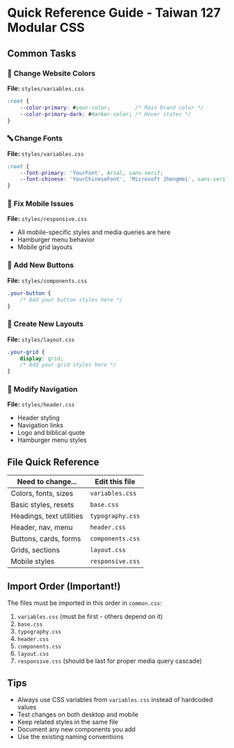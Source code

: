 # Quick Reference Guide - Taiwan 127 Modular CSS

## Common Tasks

### 🎨 Change Website Colors
**File:** `styles/variables.css`
```css
:root {
    --color-primary: #your-color;        /* Main brand color */
    --color-primary-dark: #darker-color; /* Hover states */
}
```

### 🔤 Change Fonts
**File:** `styles/variables.css`
```css
:root {
    --font-primary: 'YourFont', Arial, sans-serif;
    --font-chinese: 'YourChineseFont', 'Microsoft JhengHei', sans-serif;
}
```

### 📱 Fix Mobile Issues
**File:** `styles/responsive.css`
- All mobile-specific styles and media queries are here
- Hamburger menu behavior
- Mobile grid layouts

### 🔘 Add New Buttons
**File:** `styles/components.css`
```css
.your-button {
    /* Add your button styles here */
}
```

### 📐 Create New Layouts
**File:** `styles/layout.css`
```css
.your-grid {
    display: grid;
    /* Add your grid styles here */
}
```

### 🧭 Modify Navigation
**File:** `styles/header.css`
- Header styling
- Navigation links
- Logo and biblical quote
- Hamburger menu styles

## File Quick Reference

| Need to change... | Edit this file |
|-------------------|----------------|
| Colors, fonts, sizes | `variables.css` |
| Basic styles, resets | `base.css` |
| Headings, text utilities | `typography.css` |
| Header, nav, menu | `header.css` |
| Buttons, cards, forms | `components.css` |
| Grids, sections | `layout.css` |
| Mobile styles | `responsive.css` |

## Import Order (Important!)
The files must be imported in this order in `common.css`:
1. `variables.css` (must be first - others depend on it)
2. `base.css`
3. `typography.css`
4. `header.css`
5. `components.css`
6. `layout.css`
7. `responsive.css` (should be last for proper media query cascade)

## Tips
- Always use CSS variables from `variables.css` instead of hardcoded values
- Test changes on both desktop and mobile
- Keep related styles in the same file
- Document any new components you add
- Use the existing naming conventions
